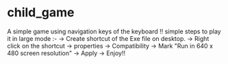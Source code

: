 child_game
=========
A simple game using navigation keys of the keyboard !!
simple steps to play it in large mode :-
-> Create shortcut of the Exe file on desktop.
-> Right click on the shortcut
-> properties
-> Compatibility
-> Mark "Run in 640 x 480 screen resolution"
-> Apply
-> Enjoy!!
